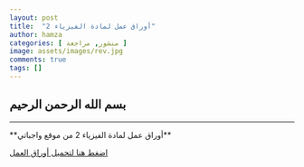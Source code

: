 ```yaml
---
layout: post
title:  "أوراق عمل لمادة الفيزياء 2"
author: hamza
categories: [ منشور, مراجعة ]
image: assets/images/rev.jpg
comments: true
tags: []
---
```


## بسم الله الرحمن الرحيم
<hr>
**أوراق عمل لمادة الفيزياء 2 من موقع واجباتي**

[اضغط هنا لتحميل أوراق العمل](https://www.wajibati.net/wp-content/uploads/2020/10/fez222.pdf)
